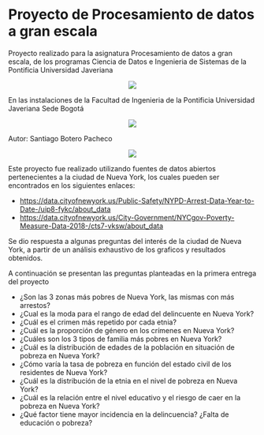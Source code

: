 # Proyecto de Procesamiento de datos a gran escala

Proyecto realizado para la asignatura Procesamiento de datos a gran escala, de los programas Ciencia de Datos e Ingenieria de Sistemas de la Pontificia Universidad Javeriana

<p align="center">
  <img src="https://github.com/Raaiinn/project-data-process/assets/73810142/cf77f005-02e3-471f-9bfc-827e3106293a">
</p>

En las instalaciones de la Facultad de Ingenieria de la Pontificia Universidad Javeriana Sede Bogotá

<p align="center">
  <img src="https://ingenieria.javeriana.edu.co/documents/1600952/7406192/ed_ing_ganapremio.jpg/6e7dda9d-698e-66eb-0830-3e904877b2c2?version=1.0&t=1669145171180&download=true">
</p>

Autor:  Santiago Botero Pacheco

<p align="center">
  <img src="https://avatars.githubusercontent.com/u/68749776?s=400&u=985d505e9c62f2f7fa7d08a46e406a451995b5a4&v=4">
</p>

Este proyecto fue realizado utilizando fuentes de datos abiertos pertenecientes a la ciudad de Nueva York, los cuales pueden ser encontrados en los siguientes enlaces: 

* https://data.cityofnewyork.us/Public-Safety/NYPD-Arrest-Data-Year-to-Date-/uip8-fykc/about_data
* https://data.cityofnewyork.us/City-Government/NYCgov-Poverty-Measure-Data-2018-/cts7-vksw/about_data

Se dio respuesta a algunas preguntas del interés de la ciudad de Nueva York, a partir de un análisis exhaustivo de los graficos y resultados obtenidos.

A continuación se presentan las preguntas planteadas en la primera entrega del proyecto
* ¿Son las 3 zonas más pobres de Nueva York, las mismas con más arrestos?
* ¿Cual es la moda para el rango de edad del delincuente en Nueva York?
* ¿Cuál es el crimen más repetido por cada etnia?
* ¿Cuál es la proporción de género en los crímenes en Nueva York?
* ¿Cuáles son los 3 tipos de familia más pobres en Nueva York?
* ¿Cuál es la distribución de edades de la población en situación de pobreza en Nueva York?
* ¿Cómo varía la tasa de pobreza en función del estado civil de los residentes de
Nueva York?
* ¿Cuál es la distribución de la etnia en el nivel de pobreza en Nueva York?
* ¿Cuál es la relación entre el nivel educativo y el riesgo de caer en la pobreza
en Nueva York?
* ¿Qué factor tiene mayor incidencia en la delincuencia? ¿Falta de educación o
pobreza?

